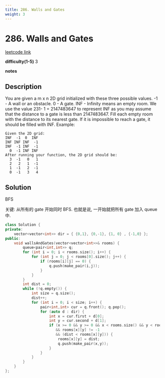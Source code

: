 ```yaml
---
title: 286. Walls and Gates
weight: 3
---
```

# 286. Walls and Gates
[leetcode link](https://leetcode.com/problems/walls-and-gates/)

**difficulty(1-5)** 
3

**notes**   


## Description
You are given a m x n 2D grid initialized with these three possible values.
-1 - A wall or an obstacle.
0 - A gate.
INF - Infinity means an empty room. We use the value 231- 1 = 2147483647 to represent INF as you may assume that the distance to a gate is less than 2147483647.
Fill each empty room with the distance to its nearest gate. If it is impossible to reach a gate, it should be filled with INF.
Example: 
```
Given the 2D grid:
INF  -1  0  INF
INF INF INF  -1
INF  -1 INF  -1
  0  -1 INF INF
After running your function, the 2D grid should be:
  3  -1   0   1
  2   2   1  -1
  1  -1   2  -1
  0  -1   3   4
```

## Solution

BFS

关键: 从所有的 gate 开始同时 BFS.
也就是说, 一开始就把所有 gate 加入 queue 中.

```c++
class Solution {
private:
    vector<vector<int>> dir = { {0,1}, {0,-1}, {1, 0} , {-1,0} };
public:
    void wallsAndGates(vector<vector<int>>& rooms) {
        queue<pair<int,int>> q;
        for (int i = 0; i < rooms.size(); i++) {
            for (int j = 0; j < rooms[0].size(); j++) {
                if (rooms[i][j] == 0) {
                    q.push(make_pair(i,j));
                }
            }
        }
        int dist = 0;
        while (!q.empty()) {
            int size = q.size();
            dist++;
            for (int i = 0; i < size; i++) {
                pair<int,int> cur = q.front(); q.pop();
                for (auto d : dir) {
                    int x = cur.first + d[0];
                    int y = cur.second + d[1];
                    if (x >= 0 && y >= 0 && x < rooms.size() && y < rooms[0].size()
                       && rooms[x][y] != -1
                       && (dist < rooms[x][y])) {
                        rooms[x][y] = dist;
                        q.push(make_pair(x,y));
                    }
                }
            }
        }
    }
};
```

